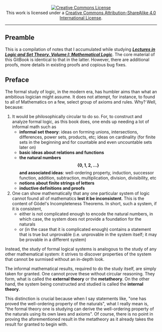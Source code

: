 <div style="text-align:center">
	<a rel="license" href="http://creativecommons.org/licenses/by-sa/4.0/"><img alt="Creative Commons License" style="border-width:0" src="https://i.creativecommons.org/l/by-sa/4.0/88x31.png" /></a><br />This work is licensed under a <a rel="license" href="http://creativecommons.org/licenses/by-sa/4.0/">Creative Commons Attribution-ShareAlike 4.0 International License</a>.
</div>

---


## Preamble

This is a compilation of notes that I accumulated while studying [_**Lectures in Logic and Set Theory. Volume I: Mathematical Logic**_](https://www.amazon.com/Lectures-Logic-Set-Theory-Mathematical/dp/0521753732). The core material of this GitBook is identical to that in the latter. However, there are additional proofs, more details in existing proofs and copious bug fixes.


## Preface

The formal study of logic, in the modern era, has humbler aims than what an ambitious logician might assume. It does not attempt, for instance, to found to all of Mathematics on a few, select group of axioms and rules. Why? Well, because:

1. It would be philosophically circular to do so. For, to construct and analyze formal logic, as this book does, one ends up needing a lot of informal math such as
	* **informal set theory**: ideas on forming unions, intersections, differences, power sets, products, etc; ideas on cardinality (for finite sets in the beginning and for countable and even uncountable sets later on)
	* **basic ideas about relations and functions**
	* **the natural numbers $$\{0, 1, 2, ...\}$$ and associated ideas**: well-ordering property, induction, successor function, addition, subtraction, multiplication, division, divisibility, etc
	* **notions about finite strings of letters**
	* **inductive definitions and proofs**
2. One can show mathematically that any one particular system of logic cannot found all of mathematics **lest it be inconsistent**. This is the content of Gödel's Incompleteness Theorems. In short, such a system, if it is consistent,
	* either is not complicated enough to encode the natural numbers, in which case, the system does not provide a foundation for the naturals
	* or (in the case that it is complicated enough) contains a statement that is true but unprovable (i.e. unprovable in the system itself; it may be provable in a different system)

Instead, the study of formal logical systems is analogous to the study of any other mathematical system: it strives to discover properties of the system that cannot be surmised without an in-depth look.

The informal mathematical results, required to do the study itself, are simply taken for granted. One cannot prove these without circular reasoning. They form, what is called the **external theory** or the **metatheory**. On the other hand, the system being constructed and studied is called the **internal theory**.

This distinction is crucial because when I say statements like, "one has proved the well-ordering property of the naturals", what I really mean is, "the formal theory one is studying can derive the well-ordering property of the naturals using its own laws and axioms". Of course, there is no point in proving the aforementioned result in the metatheory as it already takes the result for granted to begin with.